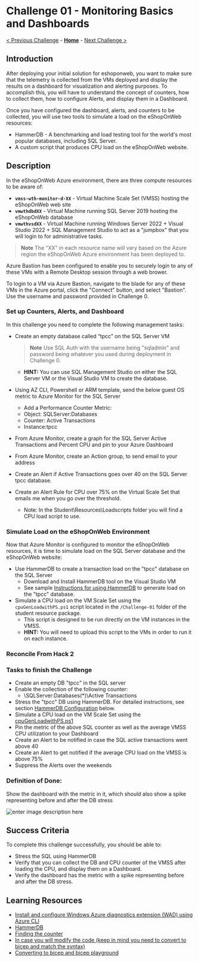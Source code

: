 # Challenge 01 - Monitoring Basics and Dashboards

[< Previous Challenge](./Challenge-00.md) - **[Home](../README.md)** - [Next Challenge >](./Challenge-02.md)

## Introduction

After deploying your initial solution for eshoponweb, you want to make sure that the telemetry is collected from the VMs deployed and display the results on a dashboard for visualization and alerting purposes. To accomplish this, you will have to understand the concept of counters, how to collect them, how to configure Alerts, and display them in a Dashboard.  

Once you have configured the dashboard, alerts, and counters to be collected, you will use two tools to simulate a load on the eShopOnWeb resources:
- HammerDB - A benchmarking and load testing tool for the world's most popular databases, including SQL Server.
- A custom script that produces CPU load on the eShopOnWeb website.

## Description

In the eShopOnWeb Azure environment, there are three compute resources to be aware of:
- **`vmss-wth-monitor-d-XX`** - Virtual Machine Scale Set (VMSS) hosting the eShopOnWeb web site
- **`vmwthdbdXX`** - Virtual Machine running SQL Server 2019 hosting the eShopOnWeb database
- **`vmwthvsdXX`** - Virtual Machine running Windows Server 2022 + Visual Studio 2022 + SQL Management Studio to act as a "jumpbox" that you will login to for administrative tasks.

>**Note** The "XX" in each resource name will vary based on the Azure region the eShopOnWeb Azure environment has been deployed to.

Azure Bastion has been configured to enable you to securely login to any of these VMs with a Remote Desktop session through a web brower. 

To login to a VM via Azure Bastion, navigate to the blade for any of these VMs in the Azure portal, click the "Connect" button, and select "Bastion". Use the username and password provided in Challenge 0.
 
### Set up Counters, Alerts, and Dashboard

In this challenge you need to complete the following management tasks:

- Create an empty database called “tpcc” on the SQL Server VM
	>**Note** Use SQL Auth with the username being "sqladmin" and password being whatever you used during deployment in Challenge 0.
    - **HINT:** You can use SQL Management Studio on either the SQL Server VM or the Visual Studio VM to create the database.

- Using AZ CLI, Powershell or ARM template, send the below guest OS metric to Azure Monitor for the SQL Server
	- Add a Performance Counter Metric:
	- Object: SQLServer:Databases
	- Counter: Active Transactions
	- Instance:tpcc

- From Azure Monitor, create a graph for the SQL Server Active Transactions and Percent CPU and pin to your Azure Dashboard

- From Azure Monitor, create an Action group, to send email to your address

- Create an Alert if Active Transactions goes over 40 on the SQL Server tpcc database.

- Create an Alert Rule for CPU over 75% on the Virtual Scale Set that emails me when you go over the threshold.
	- Note: In the Student\Resources\Loadscripts folder you will find a CPU load script to use.

### Simulate Load on the eShopOnWeb Environment

Now that Azure Monitor is configured to monitor the eShopOnWeb resources, it is time to simulate load on the SQL Server database and the eShopOnWeb website:
- Use HammerDB to create a transaction load on the "tpcc" database on the SQL Server
    - Download and Install HammerDB tool on the Visual Studio VM 
    - See sample [Instructions for using HammerDB](./Resources/Challenge-01/UsingHammerDB.md) to generate load on the "tpcc" database.
- Simulate a CPU load on the VM Scale Set using the `cpuGenLoadwithPS.ps1` script located in the `/Challenge-01` folder of the student resource package.
    - This script is designed to be run directly on the VM instances in the VMSS.
    - **HINT:** You will need to upload this script to the VMs in order to run it on each instance.


### Reconcile From Hack 2
### Tasks to finish the Challenge
- Create an empty DB "tpcc" in the SQL server
- Enable the collection of the following counter:
	- \SQLServer:Databases(*)\Active Transactions
- Stress the "tpcc" DB using HammerDB. For detailed instructions, see section [HammerDB Configuration]() below.
- Simulate a CPU load on the VM Scale Set using the [cpuGenLoadwithPS.ps1](https://github.com/msghaleb/AzureMonitorHackathon/blob/master/sources/Loadscripts/cpuGenLoadwithPS.ps1)
- Pin the metric of the above SQL counter as well as the average VMSS CPU utilization to your Dashboard
- Create an Alert to be notified in case the SQL active transactions went above 40
- Create an Alert to get notified if the average CPU load on the VMSS is above 75%
- Suppress the Alerts over the weekends


### Definition of Done:
Show the dashboard with the metric in it, which should also show a spike representing before and after the DB stress

![enter image description here](https://github.com/msghaleb/AzureMonitorHackathon/raw/master/images/ch1_metric_spike.jpg)

## Success Criteria

To complete this challenge successfully, you should be able to:

- Stress the SQL using HammerDB
- Verify that you can collect the DB and CPU counter of the VMSS after loading the CPU, and display them on a Dashboard.
- Verify the dashboard has the metric with a spike representing before and after the DB stress.

## Learning Resources

- [Install and configure Windows Azure diagnostics extension (WAD) using Azure CLI](https://docs.microsoft.com/en-us/azure/azure-monitor/platform/diagnostics-extension-windows-install#azure-cli-deployment)
- [HammerDB](https://www.hammerdb.com)
- [Finding the counter](https://docs.microsoft.com/en-us/powershell/module/microsoft.powershell.diagnostics/get-counter?view=powershell-5.1)
- [In case you will modify the code (keep in mind you need to convert to bicep and match the syntax)](https://docs.microsoft.com/en-us/azure/azure-monitor/essentials/collect-custom-metrics-guestos-resource-manager-vm)
- [Converting to bicep and bicep playground](https://docs.microsoft.com/en-us/azure/azure-resource-manager/templates/bicep-decompile?tabs=azure-cli)
